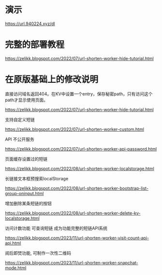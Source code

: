 # 演示
https://url.940224.xyz/dl

# 完整的部署教程
https://zelikk.blogspot.com/2022/07/url-shorten-worker-hide-tutorial.html

# 在原版基础上的修改说明
直接访问域名返回404。在KV中设置一个entry，保存秘密path，只有访问这个path才显示使用页面。

https://zelikk.blogspot.com/2022/07/url-shorten-worker-hide-tutorial.html

支持自定义短链

https://zelikk.blogspot.com/2022/07/url-shorten-worker-custom.html

API 不公开服务

https://zelikk.blogspot.com/2022/07/url-shorten-worker-api-password.html

页面缓存设置过的短链

https://zelikk.blogspot.com/2022/08/url-shorten-worker-localstorage.html

长链接文本框预搜索localStorage

https://zelikk.blogspot.com/2022/08/url-shorten-worker-bootstrap-list-group-oninput.html

增加删除某条短链的按钮

https://zelikk.blogspot.com/2022/08/url-shorten-worker-delete-kv-localstorage.html

访问计数功能 可查询短链 成为功能完整的短链API系统

https://zelikk.blogspot.com/2023/11/url-shorten-worker-visit-count-api-api.html

阅后即焚功能, 可制作一次性二维码

https://zelikk.blogspot.com/2023/11/url-shorten-worker-snapchat-mode.html
